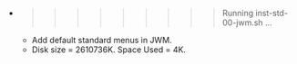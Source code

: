 * >>>>>>>>> Running inst-std-00-jwm.sh ...
  * Add default standard menus in JWM.
  * Disk size = 2610736K. Space Used = 4K.
